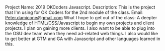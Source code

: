 Project Name: 2019 OKCoders Javascript.
Description: This is the project that I'm using for OK Coders for the 2nd module of the class.
Email: Peter.damicone@gmail.com
What I hope to get out of the class: A deepter knowledge of HTML/CSS/Javascript to begin my own projects and client projects. I plan on gaining more clients. I also want to be able to plug into the OSU dev team when they need ad-related web things. I also would like to get better at GTM and GA with Javascript and other languages learned in this.